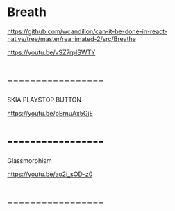 # Breath

https://github.com/wcandillon/can-it-be-done-in-react-native/tree/master/reanimated-2/src/Breathe

https://youtu.be/vSZ7rpISWTY

# -----------------

SKIA PLAYSTOP BUTTON

https://youtu.be/pErnuAx5GjE

# -----------------

Glassmorphism

https://youtu.be/ao2i_sOD-z0

# -----------------